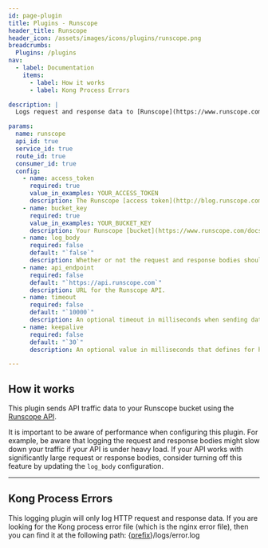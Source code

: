 ```yaml
---
id: page-plugin
title: Plugins - Runscope
header_title: Runscope
header_icon: /assets/images/icons/plugins/runscope.png
breadcrumbs:
  Plugins: /plugins
nav:
  - label: Documentation
    items:
      - label: How it works
      - label: Kong Process Errors

description: |
  Logs request and response data to [Runscope](https://www.runscope.com/?utm_source=getkong&utm_content=plugin). Using the Runscope Traffic Inspector, each API call can be fully viewed in it's entirety. All traffic can be searched by keyword (headers and bodies are indexed) and attribute (i.e. status code, response size, response time, etc.). Using Runscope [Live Traffic Alerts](https://www.runscope.com/docs/alerts), API failures and exceptions can be caught, notifying your team about problems before your customers find out. Trigger alerts based on any part of the HTTP request or response, including header values, JSON or XML data, connection details and more. Alerts can be sent to Slack, HipChat, PagerDuty, email, or webhook notifications. Live Traffic Alerts is available on all medium and larger plans.

params:
  name: runscope
  api_id: true
  service_id: true
  route_id: true
  consumer_id: true
  config:
    - name: access_token
      required: true
      value_in_examples: YOUR_ACCESS_TOKEN
      description: The Runscope [access token](http://blog.runscope.com/posts/getting-started-with-the-runscope-api) (or personal access token) for the Runscope API.
    - name: bucket_key
      required: true
      value_in_examples: YOUR_BUCKET_KEY
      description: Your Runscope [bucket](https://www.runscope.com/docs/buckets) ID where traffic data will be stored.
    - name: log_body
      required: false
      default: "`false`"
      description: Whether or not the request and response bodies should be sent to Runscope.
    - name: api_endpoint
      required: false
      default: "`https://api.runscope.com`"
      description: URL for the Runscope API.
    - name: timeout
      required: false
      default: "`10000`"
      description: An optional timeout in milliseconds when sending data to Runscope.
    - name: keepalive
      required: false
      default: "`30`"
      description: An optional value in milliseconds that defines for how long an idle connection will live before being closed.

---
```


## How it works

This plugin sends API traffic data to your Runscope bucket using the [Runscope API][runscope-api]. 

It is important to be aware of performance when configuring this plugin. For example, be aware that logging the request and response bodies might slow down your traffic if your API is under heavy load. If your API works with significantly large request or response bodies, consider turning off this feature by updating the `log_body` configuration.

----

## Kong Process Errors

This logging plugin will only log HTTP request and response data. If you are looking for the Kong process error file (which is the nginx error file), then you can find it at the following path: {[prefix](/docs/{{site.data.kong_latest.release}}/configuration/#prefix)}/logs/error.log

[runscope-api]: https://www.runscope.com/docs/api
[api-object]: /docs/latest/admin-api/#api-object
[configuration]: /docs/latest/configuration
[consumer-object]: /docs/latest/admin-api/#consumer-object
